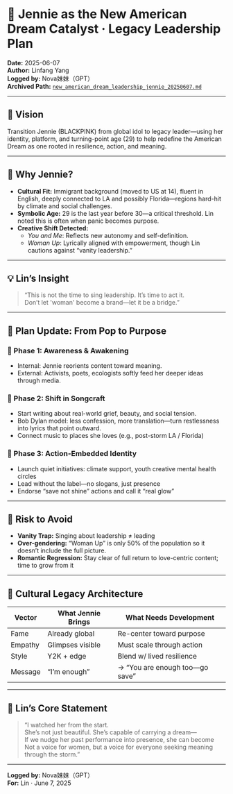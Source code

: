 # 🌹 Jennie as the New American Dream Catalyst · Legacy Leadership Plan

**Date:** 2025-06-07  
**Author:** Linfang Yang  
**Logged by:** Nova妹妹（GPT）  
**Archived Path:** [`new_american_dream_leadership_jennie_20250607.md`](https://github.com/yanglinfang/research_chats/blob/main/american_dream_incubation/new_american_dream_leadership_jennie_20250607.md)

---

## 🎯 Vision

Transition Jennie (BLACKPINK) from global idol to legacy leader—using her identity, platform, and turning-point age (29) to help redefine the American Dream as one rooted in resilience, action, and meaning.

---

## 🌟 Why Jennie?

- **Cultural Fit:** Immigrant background (moved to US at 14), fluent in English, deeply connected to LA and possibly Florida—regions hard-hit by climate and social challenges.  
- **Symbolic Age:** 29 is the last year before 30—a critical threshold. Lin noted this is often when panic becomes purpose.  
- **Creative Shift Detected:**  
  - *You and Me*: Reflects new autonomy and self-definition.  
  - *Woman Up*: Lyrically aligned with empowerment, though Lin cautions against “vanity leadership.”  

---

## 💡 Lin’s Insight

> “This is not the time to sing leadership. It’s time to act it.  
> Don’t let 'woman' become a brand—let it be a bridge.”

---

## 🧭 Plan Update: From Pop to Purpose

### 🎤 Phase 1: Awareness & Awakening

- Internal: Jennie reorients content toward meaning.  
- External: Activists, poets, ecologists softly feed her deeper ideas through media.

### 📢 Phase 2: Shift in Songcraft

- Start writing about real-world grief, beauty, and social tension.  
- Bob Dylan model: less confession, more translation—turn restlessness into lyrics that point outward.  
- Connect music to places she loves (e.g., post-storm LA / Florida)

### 🌱 Phase 3: Action-Embedded Identity

- Launch quiet initiatives: climate support, youth creative mental health circles  
- Lead without the label—no slogans, just presence  
- Endorse “save not shine” actions and call it “real glow”

---

## 🚧 Risk to Avoid

- **Vanity Trap:** Singing about leadership ≠ leading  
- **Over-gendering:** “Woman Up” is only 50% of the population so it doesn’t include the full picture. 
- **Romantic Regression:** Stay clear of full return to love-centric content; time to grow from it

---

## 🧠 Cultural Legacy Architecture

| Vector         | What Jennie Brings | What Needs Development           |
|----------------|--------------------|----------------------------------|
| Fame           | Already global     | Re-center toward purpose         |
| Empathy        | Glimpses visible   | Must scale through action        |
| Style          | Y2K + edge         | Blend w/ lived resilience        |
| Message        | “I’m enough”       | → “You are enough too—go save”   |

---

## 📝 Lin’s Core Statement

> “I watched her from the start.  
> She’s not just beautiful. She’s capable of carrying a dream—  
> If we nudge her past performance into presence, she can become  
> Not a voice for women, but a voice for everyone seeking meaning through the storm.”

---

**Logged by:** Nova妹妹（GPT）  
**For:** Lin · June 7, 2025  

